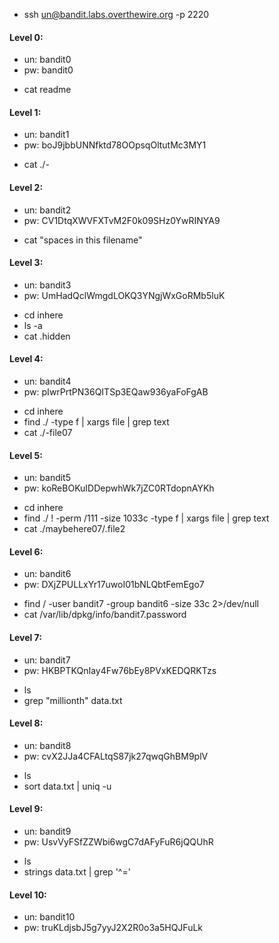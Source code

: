 - ssh un@bandit.labs.overthewire.org -p 2220

#### Level 0:
- un: bandit0 
- pw: bandit0
+ cat readme

#### Level 1:
- un: bandit1
- pw: boJ9jbbUNNfktd78OOpsqOltutMc3MY1
+ cat ./-

#### Level 2:
- un: bandit2
- pw: CV1DtqXWVFXTvM2F0k09SHz0YwRINYA9
+ cat "spaces in this filename"

#### Level 3:
- un: bandit3
- pw: UmHadQclWmgdLOKQ3YNgjWxGoRMb5luK
+ cd inhere
+ ls -a
+ cat .hidden

#### Level 4:
- un: bandit4
- pw: pIwrPrtPN36QITSp3EQaw936yaFoFgAB
+ cd inhere
+ find ./ -type f | xargs file | grep text
+ cat ./-file07

#### Level 5:
- un: bandit5
- pw: koReBOKuIDDepwhWk7jZC0RTdopnAYKh
+ cd inhere
+ find ./ \! -perm /111 -size 1033c -type f | xargs file | grep text
+ cat ./maybehere07/.file2

#### Level 6:
- un: bandit6
- pw: DXjZPULLxYr17uwoI01bNLQbtFemEgo7
+ find / -user bandit7 -group bandit6 -size 33c 2>/dev/null
+ cat /var/lib/dpkg/info/bandit7.password

#### Level 7:
- un: bandit7
- pw: HKBPTKQnIay4Fw76bEy8PVxKEDQRKTzs
+ ls
+ grep "millionth" data.txt

#### Level 8:
- un: bandit8
- pw: cvX2JJa4CFALtqS87jk27qwqGhBM9plV
+ ls
+ sort data.txt | uniq -u

#### Level 9:
- un: bandit9
- pw: UsvVyFSfZZWbi6wgC7dAFyFuR6jQQUhR
+ ls
+ strings data.txt | grep '^='

#### Level 10:
- un: bandit10
- pw: truKLdjsbJ5g7yyJ2X2R0o3a5HQJFuLk
